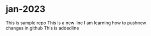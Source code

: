 # jan-2023
This is sample repo
This is a new line
I am learning how to pushnew changes in github
This is addedline
